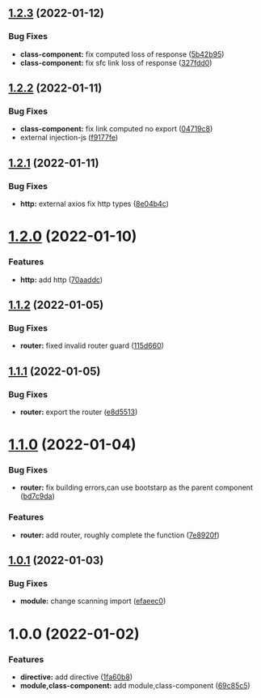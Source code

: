 ## [1.2.3](https://github.com/JinghuiS/evil-vue/compare/v1.2.2...v1.2.3) (2022-01-12)


### Bug Fixes

* **class-component:** fix computed loss of response ([5b42b95](https://github.com/JinghuiS/evil-vue/commit/5b42b9502e25ab9e464b20a72d4c0458a5c66d97))
* **class-component:** fix sfc link loss of response ([327fdd0](https://github.com/JinghuiS/evil-vue/commit/327fdd0bf104deaae64abb8329e599223d7497b5))

## [1.2.2](https://github.com/JinghuiS/evil-vue/compare/v1.2.1...v1.2.2) (2022-01-11)


### Bug Fixes

* **class-component:** fix link computed no export ([04719c8](https://github.com/JinghuiS/evil-vue/commit/04719c8775757163f92b5c3d965e0598d14a2caf))
* external injection-js ([f9177fe](https://github.com/JinghuiS/evil-vue/commit/f9177fe2597eb28ce275f94d0b4eaea88eadf4eb))

## [1.2.1](https://github.com/JinghuiS/evil-vue/compare/v1.2.0...v1.2.1) (2022-01-11)


### Bug Fixes

* **http:** external axios fix http types ([8e04b4c](https://github.com/JinghuiS/evil-vue/commit/8e04b4c92d3496a760fbcd1bee023475cd5e3947))

# [1.2.0](https://github.com/JinghuiS/evil-vue/compare/v1.1.2...v1.2.0) (2022-01-10)


### Features

* **http:** add http ([70aaddc](https://github.com/JinghuiS/evil-vue/commit/70aaddcfa718109007ea504dfa5e3d925a1cd9e6))

## [1.1.2](https://github.com/JinghuiS/evil-vue/compare/v1.1.1...v1.1.2) (2022-01-05)


### Bug Fixes

* **router:** fixed invalid router  guard ([115d660](https://github.com/JinghuiS/evil-vue/commit/115d660ffdf9f9107f0e102a664ee38ba9282026))

## [1.1.1](https://github.com/JinghuiS/evil-vue/compare/v1.1.0...v1.1.1) (2022-01-05)


### Bug Fixes

* **router:** export the router ([e8d5513](https://github.com/JinghuiS/evil-vue/commit/e8d55130268c5a9b64ff8041e042a8eb87a9cf28))

# [1.1.0](https://github.com/JinghuiS/evil-vue/compare/v1.0.1...v1.1.0) (2022-01-04)


### Bug Fixes

* **router:** fix building errors,can use bootstarp as the parent component ([bd7c9da](https://github.com/JinghuiS/evil-vue/commit/bd7c9da6e961655aedb110664548c0779da8d649))


### Features

* **router:** add router, roughly complete the function ([7e8920f](https://github.com/JinghuiS/evil-vue/commit/7e8920f5341495bfd20ea0a78f1387ecbb5d7ddd))

## [1.0.1](https://github.com/JinghuiS/evil-vue/compare/v1.0.0...v1.0.1) (2022-01-03)


### Bug Fixes

* **module:** change scanning import ([efaeec0](https://github.com/JinghuiS/evil-vue/commit/efaeec0a1de7eb47c8c55278481d86eb0383c963))

# 1.0.0 (2022-01-02)


### Features

* **directive:** add directive ([1fa60b8](https://github.com/JinghuiS/evil-vue/commit/1fa60b88f06044435894e955fa1d1a83e5d0180b))
* **module,class-component:** add module,class-component ([69c85c5](https://github.com/JinghuiS/evil-vue/commit/69c85c5c0d30fe1e30f595e72bf96eb634b9a5f1))
